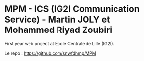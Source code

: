 # MPM - ICS (IG2I Communication Service) - Martin JOLY et Mohammed Riyad Zoubiri

First year web project at Ecole Centrale de Lille (IG2I).

Le repo : https://github.com/snwfdhmp/MPM
